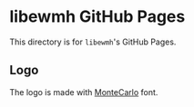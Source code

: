 libewmh GitHub Pages
====================

This directory is for `libewmh`'s GitHub Pages.

Logo
----

The logo is made with [MonteCarlo](https://fonts.google.com/specimen/MonteCarlo) font.

